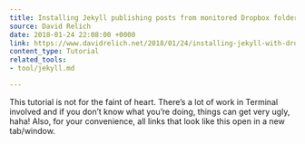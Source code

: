 ```yaml
---
title: Installing Jekyll publishing posts from monitored Dropbox folder
source: David Relich
date: 2018-01-24 22:08:00 +0000
link: https://www.davidrelich.net/2018/01/24/installing-jekyll-with-dropbox
content_type: Tutorial
related_tools:
- tool/jekyll.md

---
```

This tutorial is not for the faint of heart. There’s a lot of work in Terminal involved and if you don’t know what you’re doing, things can get very ugly, haha! Also, for your convenience, all links that look like this open in a new tab/window.





